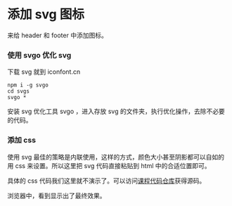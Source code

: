 # 添加 svg 图标

来给 header 和 footer 中添加图标。

### 使用 svgo 优化 svg

下载 svg 就到 iconfont.cn

```
npm i -g svgo
cd svgs
svgo *
```

安装 svg 优化工具 svgo ，进入存放 svg 的文件夹，执行优化操作，去除不必要的代码。

### 添加 css

使用 svg 最佳的策略是内联使用，这样的方式，颜色大小甚至阴影都可以自如的用 css 来设置。所以这里把 svg 代码直接粘贴到 html 中的合适位置即可。

具体的 css 代码我们这里就不演示了。可以访问[课程代码仓库](https://github.com/haoqicat/gulp-flex-res-v2)获得源码。

浏览器中，看到显示出了最终效果。
